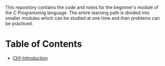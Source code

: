 This repository contains the code and notes for the beginner's module of the C Programming language. The entire learning path is divided into smaller modules which can be studied at one time and then problems can be practiced. 

# Table of Contents
* [Ch1-Introduction](/Ch1-Introduction/notes.md)


